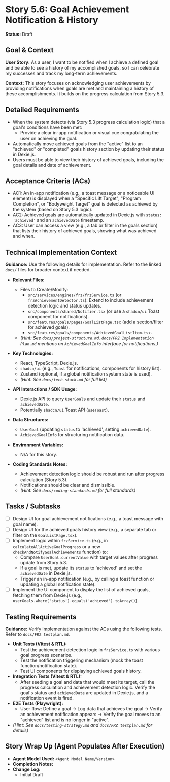# Story 5.6: Goal Achievement Notification & History

**Status:** Draft

## Goal & Context

**User Story:** As a user, I want to be notified when I achieve a defined goal and be able to see a history of my accomplished goals, so I can celebrate my successes and track my long-term achievements.

**Context:** This story focuses on acknowledging user achievements by providing notifications when goals are met and maintaining a history of these accomplishments. It builds on the progress calculation from Story 5.3.

## Detailed Requirements

* When the system detects (via Story 5.3 progress calculation logic) that a goal's conditions have been met:
  * Provide a clear in-app notification or visual cue congratulating the user on achieving the goal.
* Automatically move achieved goals from the "active" list to an "achieved" or "completed" goals history section by updating their status in Dexie.js.
* Users must be able to view their history of achieved goals, including the goal details and date of achievement.

## Acceptance Criteria (ACs)

* AC1: An in-app notification (e.g., a toast message or a noticeable UI element) is displayed when a "Specific Lift Target", "Program Completion", or "Bodyweight Target" goal is detected as achieved by the system (based on Story 5.3 logic).
* AC2: Achieved goals are automatically updated in Dexie.js with `status: 'achieved'` and an `achievedDate` timestamp.
* AC3: User can access a view (e.g., a tab or filter in the goals section) that lists their history of achieved goals, showing what was achieved and when.

## Technical Implementation Context

**Guidance:** Use the following details for implementation. Refer to the linked `docs/` files for broader context if needed.

* **Relevant Files:**
  * Files to Create/Modify:
    * `src/services/engines/frz/frzService.ts` (or `frzAchievementDetector.ts`): Extend to include achievement detection logic and status updates.
    * `src/components/shared/Notifier.tsx` (or use a `shadcn/ui` Toast component for notifications).
    * `src/features/goals/pages/GoalListPage.tsx` (add a section/filter for achieved goals).
    * `src/features/goals/components/AchievedGoalListItem.tsx`.
  * _(Hint: See `docs/project-structure.md`. `docs/FRZ Implementation Plan.md` mentions an `AchievedGoalInfo` interface for notifications.)_

* **Key Technologies:**
  * React, TypeScript, Dexie.js.
  * `shadcn/ui` (e.g., `Toast` for notifications, components for history list).
  * Zustand (optional, if a global notification system state is used).
  * _(Hint: See `docs/tech-stack.md` for full list)_

* **API Interactions / SDK Usage:**
  * Dexie.js API to query `UserGoal`s and update their `status` and `achievedDate`.
  * Potentially `shadcn/ui` Toast API (`useToast`).

* **Data Structures:**
  * `UserGoal` (updating `status` to 'achieved', setting `achievedDate`).
  * `AchievedGoalInfo` for structuring notification data.

* **Environment Variables:**
  * N/A for this story.

* **Coding Standards Notes:**
  * Achievement detection logic should be robust and run after progress calculation (Story 5.3).
  * Notifications should be clear and dismissible.
  * _(Hint: See `docs/coding-standards.md` for full standards)_

## Tasks / Subtasks

* [ ] Design UI for goal achievement notifications (e.g., a toast message with goal name).
* [ ] Design UI for the achieved goals history view (e.g., a separate tab or filter on the `GoalListPage.tsx`).
* [ ] Implement logic within `frzService.ts` (e.g., in `calculateAllActiveGoalProgress` or a new `checkAndNotifyGoalAchievements` function) to:
  * Compare `UserGoal.currentValue` with target values after progress update from Story 5.3.
  * If a goal is met, update its `status` to 'achieved' and set the `achievedDate` in Dexie.js.
  * Trigger an in-app notification (e.g., by calling a toast function or updating a global notification state).
* [ ] Implement the UI component to display the list of achieved goals, fetching them from Dexie.js (e.g., `userGoals.where('status').equals('achieved').toArray()`).

## Testing Requirements

**Guidance:** Verify implementation against the ACs using the following tests. Refer to `docs/FRZ testplan.md`.

* **Unit Tests (Vitest & RTL):**
  * Test the achievement detection logic in `frzService.ts` with various goal progress scenarios.
  * Test the notification triggering mechanism (mock the toast function/notification state).
  * Test UI components for displaying achieved goals history.
* **Integration Tests (Vitest & RTL):**
  * After seeding a goal and data that would meet its target, call the progress calculation and achievement detection logic. Verify the goal's status and `achievedDate` are updated in Dexie.js, and a notification event is fired.
* **E2E Tests (Playwright):**
  * User flow: Define a goal -> Log data that achieves the goal -> Verify an achievement notification appears -> Verify the goal moves to an "achieved" list and is no longer in "active".
* _(Hint: See `docs/testing-strategy.md` and `docs/FRZ testplan.md` for details)_

## Story Wrap Up (Agent Populates After Execution)

* **Agent Model Used:** `<Agent Model Name/Version>`
* **Completion Notes:**
* **Change Log:**
  * Initial Draft
